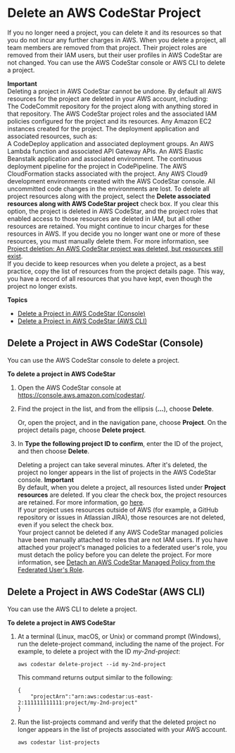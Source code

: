 # Delete an AWS CodeStar Project<a name="how-to-delete-project"></a>

If you no longer need a project, you can delete it and its resources so that you do not incur any further charges in AWS\. When you delete a project, all team members are removed from that project\. Their project roles are removed from their IAM users, but their user profiles in AWS CodeStar are not changed\. You can use the AWS CodeStar console or AWS CLI to delete a project\.<a name="adh-keep-resources"></a>

**Important**  
Deleting a project in AWS CodeStar cannot be undone\. By default all AWS resources for the project are deleted in your AWS account, including:  
The CodeCommit repository for the project along with anything stored in that repository\.
The AWS CodeStar project roles and the associated IAM policies configured for the project and its resources\.
Any Amazon EC2 instances created for the project\.
The deployment application and associated resources, such as:  
A CodeDeploy application and associated deployment groups\.
An AWS Lambda function and associated API Gateway APIs\.
An AWS Elastic Beanstalk application and associated environment\.
The continuous deployment pipeline for the project in CodePipeline\.
The AWS CloudFormation stacks associated with the project\.
Any AWS Cloud9 development environments created with the AWS CodeStar console\. All uncommitted code changes in the environments are lost\. 
To delete all project resources along with the project, select the **Delete associated resources along with AWS CodeStar project** check box\. If you clear this option, the project is deleted in AWS CodeStar, and the project roles that enabled access to those resources are deleted in IAM, but all other resources are retained\. You might continue to incur charges for these resources in AWS\. If you decide you no longer want one or more of these resources, you must manually delete them\. For more information, see [Project deletion: An AWS CodeStar project was deleted, but resources still exist](troubleshooting.md#troubleshooting-pd1)\.  
If you decide to keep resources when you delete a project, as a best practice, copy the list of resources from the project details page\. This way, you have a record of all resources that you have kept, even though the project no longer exists\.

**Topics**
+ [Delete a Project in AWS CodeStar \(Console\)](#how-to-delete-project-console)
+ [Delete a Project in AWS CodeStar \(AWS CLI\)](#how-to-delete-project-cli)

## Delete a Project in AWS CodeStar \(Console\)<a name="how-to-delete-project-console"></a>

You can use the AWS CodeStar console to delete a project\.<a name="adh-delete-project"></a>

**To delete a project in AWS CodeStar**

1. Open the AWS CodeStar console at [https://console\.aws\.amazon\.com/codestar/](https://console.aws.amazon.com/codestar/)\.

1. Find the project in the list, and from the ellipsis \(**…**\), choose **Delete**\.

   Or, open the project, and in the navigation pane, choose **Project**\. On the project details page, choose **Delete project**\.

1. In **Type the following project ID to confirm**, enter the ID of the project, and then choose **Delete**\.

   Deleting a project can take several minutes\. After it's deleted, the project no longer appears in the list of projects in the AWS CodeStar console\. 
**Important**  
By default, when you delete a project, all resources listed under **Project resources** are deleted\. If you clear the check box, the project resources are retained\. For more information, go [here](#adh-keep-resources)\.   
If your project uses resources outside of AWS \(for example, a GitHub repository or issues in Atlassian JIRA\), those resources are not deleted, even if you select the check box\.  
Your project cannot be deleted if any AWS CodeStar managed policies have been manually attached to roles that are not IAM users\. If you have attached your project's managed policies to a federated user's role, you must detach the policy before you can delete the project\. For more information, see [Detach an AWS CodeStar Managed Policy from the Federated User's Role](access-permissions-federated.md#access-permissions-federated-detach-CodeStar)\.

## Delete a Project in AWS CodeStar \(AWS CLI\)<a name="how-to-delete-project-cli"></a>

You can use the AWS CLI to delete a project\. 

**To delete a project in AWS CodeStar**

1. At a terminal \(Linux, macOS, or Unix\) or command prompt \(Windows\), run the delete\-project command, including the name of the project\. For example, to delete a project with the ID *my\-2nd\-project*: 

   ```
   aws codestar delete-project --id my-2nd-project
   ```

   This command returns output similar to the following:

   ```
   {
       "projectArn":"arn:aws:codestar:us-east-2:111111111111:project/my-2nd-project"
   }
   ```

1. Run the list\-projects command and verify that the deleted project no longer appears in the list of projects associated with your AWS account\.

   ```
   aws codestar list-projects
   ```